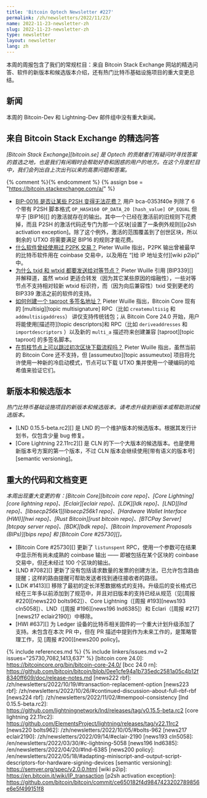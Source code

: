 ```yaml
---
title: 'Bitcoin Optech Newsletter #227'
permalink: /zh/newsletters/2022/11/23/
name: 2022-11-23-newsletter-zh
slug: 2022-11-23-newsletter-zh
type: newsletter
layout: newsletter
lang: zh
---
```


本周的周报包含了我们的常规栏目：来自 Bitcoin Stack Exchange 网站的精选问答、软件的新版本和候选版本介绍，还有热门比特币基础设施项目的重大变更总结。

## 新闻

本周的 Bitcoin-Dev 和 Lightning-Dev 邮件组中没有重大新闻。

## 来自 Bitcoin Stack Exchange 的精选问答

*[Bitcoin Stack Exchange][bitcoin.se] 是 Optech 的贡献者们有疑问时寻找答案的首选之地，也是我们有闲暇时会帮助好奇和困惑的用户的地方。在这个月度栏目中，我们会列出自上次出刊以来的高票问题和答案。*

{% comment %}<!-- https://bitcoin.stackexchange.com/search?tab=votes&q=created%3a1m..%20is%3aanswer -->{% endcomment %}
{% assign bse = "https://bitcoin.stackexchange.com/a/" %}

- [<!--did-the-p2sh-bip0016-make-some-bitcoin-unspendable-->BIP-0016 是否让某些 P2SH 变得无法花费？]({{bse}}115803) 用户 bca-0353f40e 列除了 6 个带有 P2SH 脚本格式  `OP_HASH160 OP_DATA_20 [hash_value] OP_EQUAL` 但早于 [BIP16][] 的激活就存在的输出。其中一个已经在激活前的旧规则下花费掉，而且 P2SH 的激活代码还专门为那一个区块[设置了一条例外规则][p2sh activation exception]。除了这个例外，激活的范围覆盖到了创世区块，所以剩余的 UTXO 将需要满足 BIP16 的规则才能花费。
- [<!--what-software-was-used-to-make-p2pk-transactions-->什么软件曾经使用过 P2PK 交易？]({{bse}}115962) Pieter Wuille 指出，P2PK 输出曾被最早的比特币软件用在 coinbase 交易中，以及用在 “[给 IP 地址支付][wiki p2ip]” 中。
- [<!--why-are-both-txid-and-wtxid-sent-to-peers-->为什么 txid 和 wtxid 都要发送给对等节点？]({{bse}}115907) Pieter Wuille 引用 [BIP339][] 并解释道，虽然 wtxid 更适合转发（因为其它某些原因的熔融性），一些对等节点不支持相对较新 wtxid 标识符，而（因为向后兼容性）txid 受到更老的 BIP339 激活之前的软件的支持。
- [<!--how-do-i-create-a-taproot-multisig-address-->如何创建一个 taproot 多签名地址？]({{bse}}115700) Pieter Wuille 指出，Bitcoin Core 现有的 [multisig][topic multisignature] RPC（比如 `createmultisig` 和 `addmultisigaddress`） 讲仅支持传统钱包；从 Bitcoin Core 24.0 开始，用户将能使用[描述符][topic descriptors]和 RPC（比如 `deriveaddresses` 和 `importdescriptors` ）以及新的  `multi_a` 描述符来创建兼容 [taproot][topic taproot] 的多签名脚本。
- [<!--is-it-possible-to-skip-initial-block-download-ibd-on-pruned-node-->在剪枝节点上可以跳过初次区块下载流程吗？]({{bse}}116030) Pieter Wuille 指出，虽然当前的 Bitcoin Core 还不支持，但 [assumeutxo][topic assumeutxo] 项目将允许使用一种新的冷启动模式，节点可以下载 UTXO 集并使用一个硬编码的哈希值来验证它们。

## 新版本和候选版本

*热门比特币基础设施项目的新版本和候选版本。请考虑升级到新版本或帮助测试候选版本。*

- [LND 0.15.5-beta.rc2][] 是 LND 的一个维护版本的候选版本。根据其发行计划书，仅包含少量 bug 修复。
- [Core Lightning 22.11rc2][] 是 CLN 的下一个大版本的候选版本。也是使用新版本号方案的第一个版本，不过 CLN 版本会继续使用[带有语义的版本号][semantic versioning]。

## 重大的代码和文档变更

*本周出现重大变更的有：[Bitcoin Core][bitcoin core repo]、[Core Lightning][core lightning repo]、[Eclair][eclair repo]、[LDK][ldk repo]、[LND][lnd repo]、[libsecp256k1][libsecp256k1 repo]、[Hardware Wallet Interface (HWI)][hwi repo]、[Rust Bitcoin][rust bitcoin repo]、[BTCPay Server][btcpay server repo]、[BDK][bdk repo]、[Bitcoin Improvement Proposals (BIPs)][bips repo] 和 [Bitcoin Core #25730][]。*

- [Bitcoin Core #25730][] 更新了 `listunspent` RPC，使用一个参数可在结果中显示所有尚未成熟的 coinbase 输出 —— 即被包括在某个区块的 coinbase 交易中，但还未经过 100 个区块的输出。
- [LND #7082][] 更新了没有包括请求数量的发票的创建方法，已允许包含路由提醒；这样的路由提醒可帮助发送者找到通往接收者的路径。
- [LDK #1413][] 移除了最初的定长洋葱数据格式的支持。升级后的变长格式已经在三年多以前添加到了规范中，并且对旧版本的支持已经从规范（见[周报 #220][news220 bolts962]）、Core Lightning（[周报 #193][news193 cln5058]）、LND（[周报 #196][news196 lnd6385]）和 Eclari（[周报 #217][news217 eclair2190]）中移除。
- [HWI #637][] 为 Ledger 设备的比特币相关固件的一个重大计划升级添加了支持。未包含在本次 PR 中，但在 PR 描述中提到作为未来工作的，是策略管理工作，见 [周报 #200][news200 policy]。



{% include references.md %}
{% include linkers/issues.md v=2 issues="25730,7082,1413,637" %}
[bitcoin core 24.0]: https://bitcoincore.org/bin/bitcoin-core-24.0/
[bcc 24.0 rn]: https://github.com/bitcoin/bitcoin/blob/0ee1cfe94a1b735edc2581a05c4b12f8340ff609/doc/release-notes.md
[news222 rbf]: /zh/newsletters/2022/10/19/#transaction-replacement-option
[news223 rbf]: /zh/newsletters/2022/10/26/#continued-discussion-about-full-rbf-rbf
[news224 rbf]: /zh/newsletters/2022/11/02/#mempool-consistency
[lnd 0.15.5-beta.rc2]: https://github.com/lightningnetwork/lnd/releases/tag/v0.15.5-beta.rc2
[core lightning 22.11rc2]: https://github.com/ElementsProject/lightning/releases/tag/v22.11rc2
[news220 bolts962]: /zh/newsletters/2022/10/05/#bolts-962
[news217 eclair2190]: /zh/newsletters/2022/09/14/#eclair-2190
[news193 cln5058]: /en/newsletters/2022/03/30/#c-lightning-5058
[news196 lnd6385]: /en/newsletters/2022/04/20/#lnd-6385
[news200 policy]: /en/newsletters/2022/05/18/#adapting-miniscript-and-output-script-descriptors-for-hardware-signing-devices
[semantic versioning]: https://semver.org/spec/v2.0.0.html
[wiki p2ip]: https://en.bitcoin.it/wiki/IP_transaction
[p2sh activation exception]: https://github.com/bitcoin/bitcoin/commit/ce650182f4d9847423202789856e6e5f499151f8
